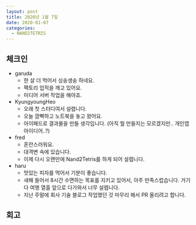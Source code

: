 ```yaml
---
layout: post
title: 2020년 1월 7일
date: 2020-01-07
categories:
  - NAND2TETRIS
---
```


## 체크인

- garuda
  - 한 살 더 먹어서 싱숭생숭 하네요.
  - 팩토리 업적을 깨고 있어요.
  - 미디어 서버 작업을 해야죠.
- KyungyoungHeo
  - 오래 첫 스터디여서 설렙니다.
  - 오늘 깜빡하고 노트북을 놓고 왔어요.
  - 아이패드로 결과물을 만들 생각입니다. (아직 뭘 만들지는 모르겠지만.. 개인앱 아이디어..?)
- fred
  - 혼란스러워요.
  - 대격변 속에 있습니다.
  - 이제 다시 오랜만에 Nand2Tetris를 하게 되어 설렙니다.
- haru
  - 맛있는 피자를 먹어서 기분이 좋습니다.
  - 새해 들어서 8시간 수면하는 목표를 지키고 있어서, 아주 만족스럽습니다. 거기다 여행 열흘 앞으로 다가와서 너무 설렙니다.
  - 지난 주말에 회사 기술 블로그 작업했던 것 마무리 해서 PR 올리려고 합니다.

## 회고
